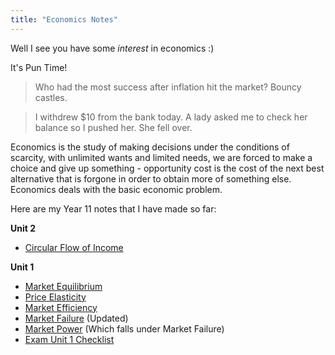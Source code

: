 ```yaml
---
title: "Economics Notes"
---
```


Well I see you have some *interest* in economics :)

It's Pun Time!
>Who had the most success after inflation hit the market? Bouncy castles.

>I withdrew $10 from the bank today. A lady asked me to check her balance so I pushed her. She fell over.

Economics is the study of making decisions under the conditions of scarcity, with unlimited wants and limited needs, we are forced to make a choice and give up something - opportunity cost is the cost of the next best alternative that is forgone in order to obtain more of something else. Economics deals with the basic economic problem.

Here are my Year 11 notes that I have made so far:

**Unit 2**
- [Circular Flow of Income](Circular-Flow-Income.md)
  
**Unit 1**
- [Market Equilibrium](Market-Equilibrium.md)
- [Price Elasticity](Price-Elasticity.md)
- [Market Efficiency](Market-Efficiency.md)
- [Market Failure](Market-Failure.md) (Updated)
- [Market Power](Market-Power.md) (Which falls under Market Failure)
- [Exam Unit 1 Checklist](Economics-Exam-One-Checklist.md)
